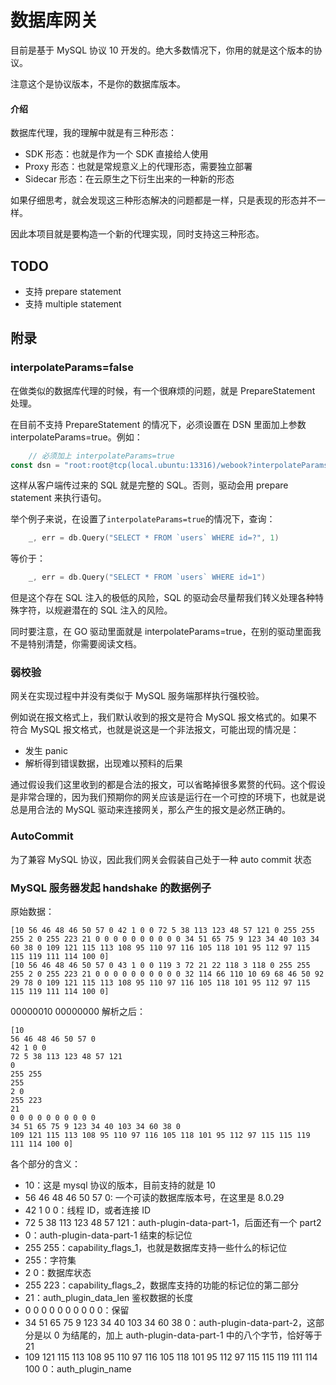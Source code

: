 # 数据库网关

目前是基于 MySQL 协议 10 开发的。绝大多数情况下，你用的就是这个版本的协议。

注意这个是协议版本，不是你的数据库版本。

#### 介绍

数据库代理，我的理解中就是有三种形态：
- SDK 形态：也就是作为一个 SDK 直接给人使用
- Proxy 形态：也就是常规意义上的代理形态，需要独立部署
- Sidecar 形态：在云原生之下衍生出来的一种新的形态

如果仔细思考，就会发现这三种形态解决的问题都是一样，只是表现的形态并不一样。

因此本项目就是要构造一个新的代理实现，同时支持这三种形态。

## TODO
- 支持 prepare statement
- 支持 multiple statement

## 附录

### interpolateParams=false

在做类似的数据库代理的时候，有一个很麻烦的问题，就是 PrepareStatement 处理。

在目前不支持 PrepareStatement 的情况下，必须设置在 DSN 里面加上参数 interpolateParams=true。例如：
```go
	// 必须加上 interpolateParams=true
const dsn = "root:root@tcp(local.ubuntu:13316)/webook?interpolateParams=true"
```
这样从客户端传过来的 SQL 就是完整的 SQL。否则，驱动会用 prepare statement 来执行语句。

举个例子来说，在设置了`interpolateParams=true`的情况下，查询：
```go
	_, err = db.Query("SELECT * FROM `users` WHERE id=?", 1)
```
等价于：
```go
	_, err = db.Query("SELECT * FROM `users` WHERE id=1")
```
但是这个存在 SQL 注入的极低的风险，SQL 的驱动会尽量帮我们转义处理各种特殊字符，以规避潜在的 SQL 注入的风险。

同时要注意，在 GO 驱动里面就是 interpolateParams=true，在别的驱动里面我不是特别清楚，你需要阅读文档。

### 弱校验
网关在实现过程中并没有类似于 MySQL 服务端那样执行强校验。

例如说在报文格式上，我们默认收到的报文是符合 MySQL 报文格式的。如果不符合 MySQL 报文格式，也就是说这是一个非法报文，可能出现的情况是：
- 发生 panic
- 解析得到错误数据，出现难以预料的后果

通过假设我们这里收到的都是合法的报文，可以省略掉很多累赘的代码。这个假设是非常合理的，因为我们预期你的网关应该是运行在一个可控的环境下，也就是说总是用合法的 MySQL 驱动来连接网关，那么产生的报文是必然正确的。

### AutoCommit 
为了兼容 MySQL 协议，因此我们网关会假装自己处于一种 auto commit 状态

### MySQL 服务器发起 handshake 的数据例子

原始数据：
```shell
[10 56 46 48 46 50 57 0 42 1 0 0 72 5 38 113 123 48 57 121 0 255 255 255 2 0 255 223 21 0 0 0 0 0 0 0 0 0 0 34 51 65 75 9 123 34 40 103 34 60 38 0 109 121 115 113 108 95 110 97 116 105 118 101 95 112 97 115 115 119 111 114 100 0]
[10 56 46 48 46 50 57 0 43 1 0 0 119 3 72 21 22 118 3 118 0 255 255 255 2 0 255 223 21 0 0 0 0 0 0 0 0 0 0 32 114 66 110 10 69 68 46 50 92 29 78 0 109 121 115 113 108 95 110 97 116 105 118 101 95 112 97 115 115 119 111 114 100 0]
```
00000010 00000000
解析之后：
```shell
[10 
56 46 48 46 50 57 0 
42 1 0 0 
72 5 38 113 123 48 57 121
0 
255 255
255
2 0 
255 223 
21
0 0 0 0 0 0 0 0 0 0 
34 51 65 75 9 123 34 40 103 34 60 38 0
109 121 115 113 108 95 110 97 116 105 118 101 95 112 97 115 115 119 111 114 100 0]
```
各个部分的含义：
- 10：这是 mysql 协议的版本，目前支持的就是 10
- 56 46 48 46 50 57 0: 一个可读的数据库版本号，在这里是 8.0.29
- 42 1 0 0：线程 ID，或者连接 ID
- 72 5 38 113 123 48 57 121：auth-plugin-data-part-1，后面还有一个 part2
- 0：auth-plugin-data-part-1 结束的标记位
- 255 255：capability_flags_1，也就是数据库支持一些什么的标记位
- 255：字符集
- 2 0：数据库状态
- 255 223：capability_flags_2，数据库支持的功能的标记位的第二部分
- 21：auth_plugin_data_len 鉴权数据的长度
- 0 0 0 0 0 0 0 0 0 0：保留
- 34 51 65 75 9 123 34 40 103 34 60 38 0：auth-plugin-data-part-2，这部分是以 0 为结尾的，加上 auth-plugin-data-part-1 中的八个字节，恰好等于 21
- 109 121 115 113 108 95 110 97 116 105 118 101 95 112 97 115 115 119 111 114 100 0：auth_plugin_name